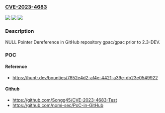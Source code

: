 ### [CVE-2023-4683](https://cve.mitre.org/cgi-bin/cvename.cgi?name=CVE-2023-4683)
![](https://img.shields.io/static/v1?label=Product&message=gpac%2Fgpac&color=blue)
![](https://img.shields.io/static/v1?label=Version&message=unspecified%3C%202.3-DEV%20&color=brighgreen)
![](https://img.shields.io/static/v1?label=Vulnerability&message=CWE-476%20NULL%20Pointer%20Dereference&color=brighgreen)

### Description

NULL Pointer Dereference in GitHub repository gpac/gpac prior to 2.3-DEV.

### POC

#### Reference
- https://huntr.dev/bounties/7852e4d2-af4e-4421-a39e-db23e0549922

#### Github
- https://github.com/Songg45/CVE-2023-4683-Test
- https://github.com/nomi-sec/PoC-in-GitHub

